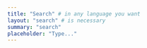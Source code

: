 ```yaml
---
title: "Search" # in any language you want
layout: "search" # is necessary
summary: "search"
placeholder: "Type..."
---
```


